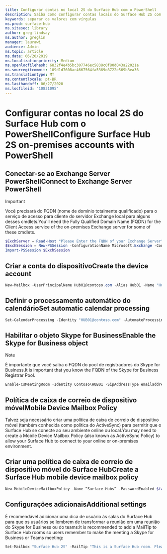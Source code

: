```yaml
---
title: Configurar contas no local 2S do Surface Hub com o PowerShell
description: Saiba como configurar contas locais do Surface Hub 2S com o PowerShell
keywords: separar os valores com vírgulas
ms.prod: surface-hub
ms.sitesec: library
author: greg-lindsay
ms.author: greglin
manager: laurawi
audience: Admin
ms.topic: article
ms.date: 06/20/2019
ms.localizationpriority: Medium
ms.openlocfilehash: 6832f4e4b5bc307746ec5838c0f80d043a22021a
ms.sourcegitcommit: 109d1d7608ac4667564fa5369e8722e569b8ea36
ms.translationtype: MT
ms.contentlocale: pt-BR
ms.lasthandoff: 06/27/2020
ms.locfileid: "10831095"
---
```

# <span data-ttu-id="f2a8a-104">Configurar contas no local 2S do Surface Hub com o PowerShell</span><span class="sxs-lookup"><span data-stu-id="f2a8a-104">Configure Surface Hub 2S on-premises accounts with PowerShell</span></span>

## <span data-ttu-id="f2a8a-105">Conectar-se ao Exchange Server PowerShell</span><span class="sxs-lookup"><span data-stu-id="f2a8a-105">Connect to Exchange Server PowerShell</span></span>

> [!IMPORTANT]
> <span data-ttu-id="f2a8a-106">Você precisará do FQDN (nome de domínio totalmente qualificado) para o serviço de acesso para cliente do servidor Exchange local para alguns desses cmdlets.</span><span class="sxs-lookup"><span data-stu-id="f2a8a-106">You'll need the Fully Qualified Domain Name (FQDN) for the Client Access service of the on-premises Exchange server for some of these cmdlets.</span></span>

```PowerShell
$ExchServer = Read-Host "Please Enter the FQDN of your Exchange Server"
$ExchSession = New-PSSession -ConfigurationName Microsoft.Exchange -ConnectionUri http://$ExchServer/PowerShell/ -Authentication Kerberos -Credential (Get-Credential)
Import-PSSession $ExchSession
```

## <span data-ttu-id="f2a8a-107">Criar a conta do dispositivo</span><span class="sxs-lookup"><span data-stu-id="f2a8a-107">Create the device account</span></span>

```PowerShell
New-Mailbox -UserPrincipalName Hub01@contoso.com -Alias Hub01 -Name "Hub 01" -Room -EnableRoomMailboxAccount $true -RoomMailboxPassword (ConvertTo-SecureString -String <password> -AsPlainText -Force)
```

## <span data-ttu-id="f2a8a-108">Definir o processamento automático do calendário</span><span class="sxs-lookup"><span data-stu-id="f2a8a-108">Set automatic calendar processing</span></span>

```PowerShell
Set-CalendarProcessing -Identity "HUB01@contoso.com" -AutomateProcessing AutoAccept -AddOrganizerToSubject $false –AllowConflicts   $false –DeleteComments $false -DeleteSubject $false -RemovePrivateProperty $false -AddAdditionalResponse $true -AdditionalResponse "This room is equipped with a Surface Hub"
```

## <span data-ttu-id="f2a8a-109">Habilitar o objeto Skype for Business</span><span class="sxs-lookup"><span data-stu-id="f2a8a-109">Enable the Skype for Business object</span></span>

> [!NOTE]
> <span data-ttu-id="f2a8a-110">É importante que você saiba o FQDN do pool de registradores do Skype for Business.</span><span class="sxs-lookup"><span data-stu-id="f2a8a-110">It is important that you know the FQDN of the Skype for Business Registrar Pool.</span></span>

```PowerShell
Enable-CsMeetingRoom -Identity Contoso\HUB01 -SipAddressType emailaddress -RegistrarPool SfbIEFE01.contoso.local
```

## <span data-ttu-id="f2a8a-111">Política de caixa de correio de dispositivo móvel</span><span class="sxs-lookup"><span data-stu-id="f2a8a-111">Mobile Device Mailbox Policy</span></span>

<span data-ttu-id="f2a8a-112">Talvez seja necessário criar uma política de caixa de correio de dispositivo móvel (também conhecida como política do ActiveSync) para permitir que o Surface Hub se conecte ao seu ambiente online ou local.</span><span class="sxs-lookup"><span data-stu-id="f2a8a-112">You may need to create a Mobile Device Mailbox Policy (also known as ActiveSync Policy) to allow your Surface Hub to connect to your online or on-premises environment.</span></span>

## <span data-ttu-id="f2a8a-113">Criar uma política de caixa de correio de dispositivo móvel do Surface Hub</span><span class="sxs-lookup"><span data-stu-id="f2a8a-113">Create a Surface Hub mobile device mailbox policy</span></span>

```PowerShell
New-MobileDeviceMailboxPolicy -Name “Surface Hubs” -PasswordEnabled $false
```

## <span data-ttu-id="f2a8a-114">Configurações adicionais</span><span class="sxs-lookup"><span data-stu-id="f2a8a-114">Additional settings</span></span>

<span data-ttu-id="f2a8a-115">É recomendável adicionar uma dica de usuário às salas do Surface Hub para que os usuários se lembrem de transformar a reunião em uma reunião do Skype for Business ou do teams:</span><span class="sxs-lookup"><span data-stu-id="f2a8a-115">It is recommended to add a MailTip to Surface Hub rooms so users remember to make the meeting a Skype for Business or Teams meeting:</span></span>

```PowerShell
Set-Mailbox "Surface Hub 2S" -MailTip "This is a Surface Hub room. Please make sure this is a Microsoft Teams meeting."
```
